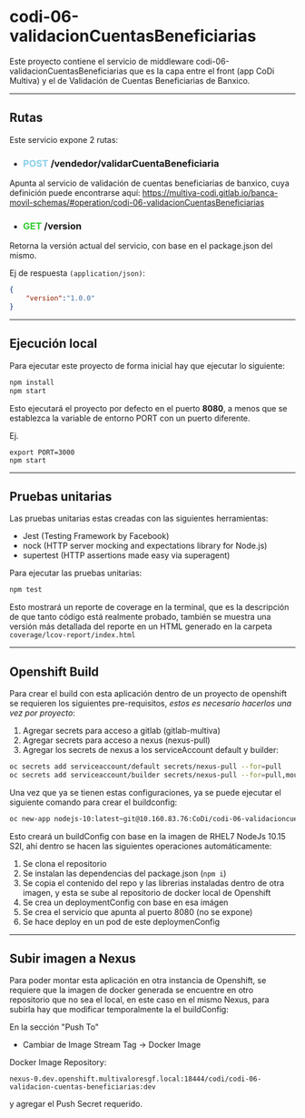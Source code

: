 # codi-06-validacionCuentasBeneficiarias

Este proyecto contiene el servicio de middleware codi-06-validacionCuentasBeneficiarias que es la capa entre el front (app CoDi Multiva) y el de Validación de Cuentas Beneficiarias de Banxico.

---
## Rutas

Este servicio expone 2 rutas:

* ### **<span style="color:skyblue">POST</span> /vendedor/validarCuentaBeneficiaria**
Apunta al servicio de validación de cuentas beneficiarias de banxico, cuya definición puede encontrarse aquí:
https://multiva-codi.gitlab.io/banca-movil-schemas/#operation/codi-06-validacionCuentasBeneficiarias

* ### **<span style="color:limegreen">GET</span>  /version**
Retorna la versión actual del servicio, con base en el package.json del mismo.

Ej de respuesta `(application/json)`:
```json
{
    "version":"1.0.0"
}
```

---
## Ejecución local
Para ejecutar este proyecto de forma inicial hay que ejecutar lo siguiente:

```bash
npm install
npm start
```

Esto ejecutará el proyecto por defecto en el puerto **8080**, a menos que se establezca la variable de entorno PORT con un puerto diferente.

Ej.
```
export PORT=3000
npm start
```

---

## Pruebas unitarias

Las pruebas unitarias estas creadas con las siguientes herramientas:

- Jest (Testing Framework by Facebook)
- nock (HTTP server mocking and expectations library for Node.js)
- supertest (HTTP assertions made easy via superagent)

Para ejecutar las pruebas unitarias:

```bash
npm test
```
Esto mostrará un reporte de coverage en la terminal, que es la descripción de que tanto código está realmente probado, también se muestra una versión más detallada del reporte en un HTML generado en la carpeta `coverage/lcov-report/index.html`

---

## Openshift Build

Para crear el build con esta aplicación dentro de un proyecto de openshift se requieren los siguientes pre-requisitos, *estos es necesario hacerlos una vez por proyecto*:

1. Agregar secrets para acceso a gitlab (gitlab-multiva)
2. Agregar secrets para acceso a nexus (nexus-pull)
3. Agregar los secrets de nexus a los serviceAccount default y builder:
```bash
oc secrets add serviceaccount/default secrets/nexus-pull --for=pull
oc secrets add serviceaccount/builder secrets/nexus-pull --for=pull,mount
```

Una vez que ya se tienen estas configuraciones, ya se puede ejecutar el siguiente comando para crear el buildconfig:

```bash
oc new-app nodejs-10:latest~git@10.160.83.76:CoDi/codi-06-validacioncuentasbeneficiarias.git --source-secret=gitlab-multiva
```

Esto creará un buildConfig con base en la imagen de RHEL7 NodeJs 10.15 S2I, ahí dentro se hacen las siguientes operaciones automáticamente:
1. Se clona el repositorio
2. Se instalan las dependencias del package.json (`npm i`)
3. Se copia el contenido del repo y las librerias instaladas dentro de otra imagen, y esta se sube al repositorio de docker local de Openshift
4. Se crea un deploymentConfig con base en esa imágen
5. Se crea el servicio que apunta al puerto 8080 (no se expone)
6. Se hace deploy en un pod de este deploymenConfig

---

## Subir imagen a Nexus

Para poder montar esta aplicación en otra instancia de Openshift, se requiere que la imagen de docker generada se encuentre en otro repositorio que no sea el local, en este caso en el mismo Nexus, para subirla hay que modificar temporalmente la el buildConfig:

En la sección "Push To"   
* Cambiar de Image Stream Tag -> Docker Image

Docker Image Repository:
```
nexus-0.dev.openshift.multivaloresgf.local:18444/codi/codi-06-validacion-cuentas-beneficiarias:dev
```

y agregar el Push Secret requerido.
